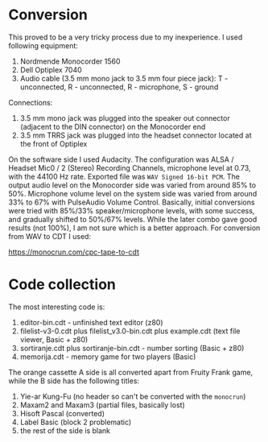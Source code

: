 # Conversion

This proved to be a very tricky process due to my inexperience. I used
following equipment:

1. Nordmende Monocorder 1560
2. Dell Optiplex 7040
3. Audio cable (3.5 mm mono jack to 3.5 mm four piece jack):
   T - unconnected, R - unconnected, R - microphone, S - ground

Connections:

1. 3.5 mm mono jack was plugged into the speaker out connector (adjacent
   to the DIN connector) on the Monocorder end
2. 3.5 mm TRRS jack was plugged into the headset connector located at the
   front of Optiplex

On the software side I used Audacity. The configuration was ALSA / Headset
Mic0 / 2 (Stereo) Recording Channels, microphone level at 0.73, with the
44100 Hz rate. Exported file was `WAV Signed 16-bit PCM`.
The output audio level on the Monocorder side was varied from around 85% to
50%. Microphone volume level on the system side was varied from around 33%
to 67% with PulseAudio Volume Control. Basically, initial conversions were
tried with 85%/33% speaker/microphone levels, with some success, and gradually
shifted to 50%/67% levels. While the later combo gave good results (not 100%),
I am not sure which is a better approach.
For conversion from WAV to CDT I used:

https://monocrun.com/cpc-tape-to-cdt

# Code collection

The most interesting code is:

1. editor-bin.cdt - unfinished text editor (z80)
2. filelist-v3-0.cdt plus filelist_v3.0-bin.cdt plus example.cdt (text file
   viewer, Basic + z80)
3. sortiranje.cdt plus sortiranje-bin.cdt - number sorting (Basic + z80)
4. memorija.cdt - memory game for two players (Basic)

The orange cassette A side is all converted apart from Fruity Frank game, while the B side has the following titles:

1. Yie-ar Kung-Fu (no header so can't be converted with the `monocrun`)
2. Maxam2 and Maxam3 (partial files, basically lost)
3. Hisoft Pascal (converted)
4. Label Basic (block 2 problematic)
5. the rest of the side is blank
